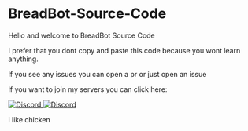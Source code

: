 # BreadBot-Source-Code

Hello and welcome to BreadBot Source Code

I prefer that you dont copy and paste this code because you wont learn anything. 

If you see any issues you can open a pr or just open an issue

If you want to join my servers you can click here:

<a href="https://discord.gg/awy35MJ5pc" target="_blank" rel="noopener noreferrer">
    <img src="https://discordapp.com/api/guilds/680221497197068308/widget.png?style=banner4" alt="Discord" />
</a>
<a href="https://discord.gg/hfMfFH3has" target="_blank" rel="noopener noreferrer">
    <img src="https://discordapp.com/api/guilds/760950684849537124/widget.png?style=banner4" alt="Discord" />
</a>

i like chicken